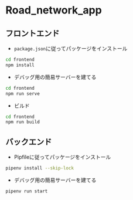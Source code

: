 # Road_network_app
 
## フロントエンド
- `package.json`に従ってパッケージをインストール
```bash
cd frontend
npm install
``` 
- デバッグ用の簡易サーバーを建てる
```bash
cd frontend
npm run serve
```
- ビルド
```bash
cd frontend
npm run build
```

## バックエンド
- Pipfileに従ってパッケージをインストール
```bash
pipenv install --skip-lock
```
- デバッグ用の簡易サーバーを建てる
```bash
pipenv run start
```
